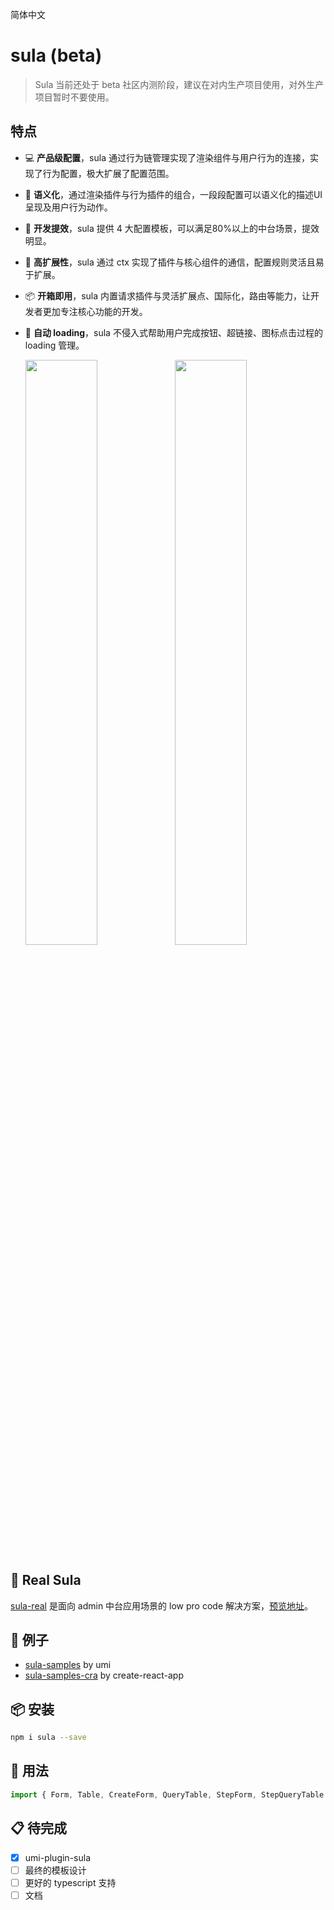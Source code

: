简体中文

# sula (beta)

> Sula 当前还处于 beta 社区内测阶段，建议在对内生产项目使用，对外生产项目暂时不要使用。

## 特点

- 💻 **产品级配置**，sula 通过行为链管理实现了渲染组件与用户行为的连接，实现了行为配置，极大扩展了配置范围。
- 🌴 **语义化**，通过渲染插件与行为插件的组合，一段段配置可以语义化的描述UI呈现及用户行为动作。
- 🚀 **开发提效**，sula 提供 4 大配置模板，可以满足80%以上的中台场景，提效明显。
- 🔌 **高扩展性**，sula 通过 ctx 实现了插件与核心组件的通信，配置规则灵活且易于扩展。
- 📦 **开箱即用**，sula 内置请求插件与灵活扩展点、国际化，路由等能力，让开发者更加专注核心功能的开发。
- 📀 **自动 loading**，sula 不侵入式帮助用户完成按钮、超链接、图标点击过程的 loading 管理。


  <img src="https://img.alicdn.com/tfs/TB1l6A_HXY7gK0jSZKzXXaikpXa-2680-1412.png" width="49%"/>
  <img src="https://img.alicdn.com/tfs/TB1VWE5HkT2gK0jSZFkXXcIQFXa-2682-1412.png" width="49%"/>
</div>

## 🥗 Real Sula

[sula-real](https://github.com/umijs/sula-real) 是面向 admin 中台应用场景的 low pro code 解决方案，[预览地址](https://real.sula.now.sh/)。

## 🍙 例子

- [sula-samples](https://github.com/umijs/sula-samples) by umi
- [sula-samples-cra](https://github.com/umijs/sula-samples-cra) by create-react-app

## 📦 安装

```bash
npm i sula --save
```

## 🔨 用法

```js
import { Form, Table, CreateForm, QueryTable, StepForm, StepQueryTable } from 'lzengpsula';
```

## 📋 待完成

- [x] umi-plugin-sula
- [ ] 最终的模板设计
- [ ] 更好的 typescript 支持
- [ ] 文档